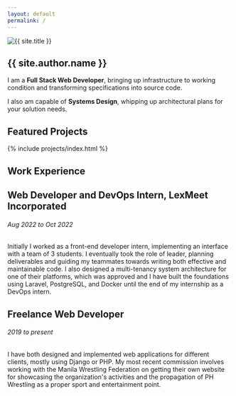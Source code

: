 ```yaml
---
layout: default
permalink: /
---
```


<!-- Quick About Me Section -->
<section class="row justify-content-center mt-5 mb-5">
  <div class="col-lg-4 col-md-6 text-center mt-4">
    <img src="{{ site.author.image }}" alt="{{ site.title }}"
      class="circle-image wow animated zoomIn"
      data-wow-delay=".1s"/>
  </div>
  <div class="col-lg-4 col-md-6 mt-4 align-items-center">
    <h1 class="pb-2 border-bottom"><b>{{ site.author.name }}</b></h1>
    <p class="mt-3">
      I am a <b>Full Stack Web Developer</b>, bringing up infrastructure
      to working condition and transforming specifications into source
      code.
    </p>
    <p>
      I also am capable of <b>Systems Design</b>, whipping up architectural
      plans for your solution needs.
    </p>
  </div>
</section>

<section class="mb-5">
  <h2>Featured Projects</h2>
  {% include projects/index.html %}
</section>

<section class="mb-5">
  <h2>Work Experience</h2>
  <div class="col mt-4">
    <div class="timeline-body bg-themed">
      <div class="timeline-item">
        <div class="content">
          <h2>Web Developer and DevOps Intern, LexMeet Incorporated</h2>
          <h6 class="date">Aug 2022 to Oct 2022</h6>
          <p>
            Initially I worked as a front-end developer intern, implementing
            an interface with a team of 3 students. I eventually took the
            role of leader, planning deliverables and guiding my teammates
            towards writing both effective and maintainable code. I also
            designed a multi-tenancy system architecture for one of their
            platforms, which was approved and I have built the foundations
            using Laravel, PostgreSQL, and Docker until the end of my
            internship as a DevOps intern.
          </p>
        </div>
      </div>
      <!-- Senior High School -->
      <div class="timeline-item">
        <div class="content">
          <h2>Freelance Web Developer</h2>
          <h6 class="date">2019 to present</h6>
          <p>
            I have both designed and implemented web applications for
            different clients, mostly using Django or PHP. My most
            recent commission involves working with the Manila Wrestling
            Federation on getting their  own website for showcasing the
            organization's activities and the propagation of PH
            Wrestling as a proper sport and entertainment point.
          </p>
        </div>
      </div>
    </div>
  </div>
</section>

